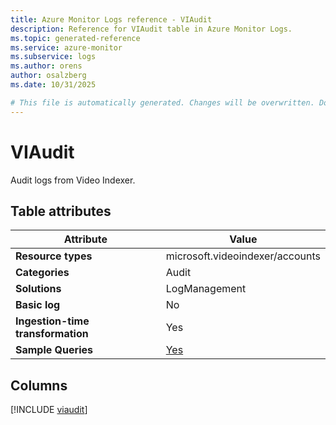 ```yaml
---
title: Azure Monitor Logs reference - VIAudit
description: Reference for VIAudit table in Azure Monitor Logs.
ms.topic: generated-reference
ms.service: azure-monitor
ms.subservice: logs
ms.author: orens
author: osalzberg
ms.date: 10/31/2025

# This file is automatically generated. Changes will be overwritten. Do not change this file directly.
---
```


# VIAudit

Audit logs from Video Indexer.


## Table attributes

|Attribute|Value|
|---|---|
|**Resource types**|microsoft.videoindexer/accounts|
|**Categories**|Audit|
|**Solutions**| LogManagement|
|**Basic log**|No|
|**Ingestion-time transformation**|Yes|
|**Sample Queries**|[Yes](/azure/azure-monitor/reference/queries/viaudit)|



## Columns
  
[!INCLUDE [viaudit](~/reusable-content/ce-skilling/azure/includes/azure-monitor/reference/tables/viaudit-include.md)]
